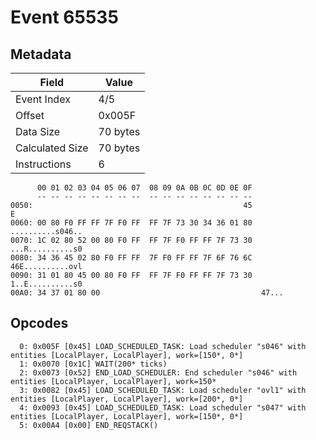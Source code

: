 # Event 65535

## Metadata

| Field           | Value    |
|-----------------|----------|
| Event Index     | 4/5      |
| Offset          | 0x005F   |
| Data Size       | 70 bytes |
| Calculated Size | 70 bytes |
| Instructions    | 6        |

```
      00 01 02 03 04 05 06 07  08 09 0A 0B 0C 0D 0E 0F
      -- -- -- -- -- -- -- --  -- -- -- -- -- -- -- --
0050:                                               45                 E
0060: 00 80 F0 FF FF 7F F0 FF  FF 7F 73 30 34 36 01 80  ..........s046..
0070: 1C 02 80 52 00 80 F0 FF  FF 7F F0 FF FF 7F 73 30  ...R..........s0
0080: 34 36 45 02 80 F0 FF FF  7F F0 FF FF 7F 6F 76 6C  46E..........ovl
0090: 31 01 80 45 00 80 F0 FF  FF 7F F0 FF FF 7F 73 30  1..E..........s0
00A0: 34 37 01 80 00                                    47...           
```

## Opcodes

```
  0: 0x005F [0x45] LOAD_SCHEDULED_TASK: Load scheduler "s046" with entities [LocalPlayer, LocalPlayer], work=[150*, 0*]
  1: 0x0070 [0x1C] WAIT(200* ticks)
  2: 0x0073 [0x52] END_LOAD_SCHEDULER: End scheduler "s046" with entities [LocalPlayer, LocalPlayer], work=150*
  3: 0x0082 [0x45] LOAD_SCHEDULED_TASK: Load scheduler "ovl1" with entities [LocalPlayer, LocalPlayer], work=[200*, 0*]
  4: 0x0093 [0x45] LOAD_SCHEDULED_TASK: Load scheduler "s047" with entities [LocalPlayer, LocalPlayer], work=[150*, 0*]
  5: 0x00A4 [0x00] END_REQSTACK()
```
